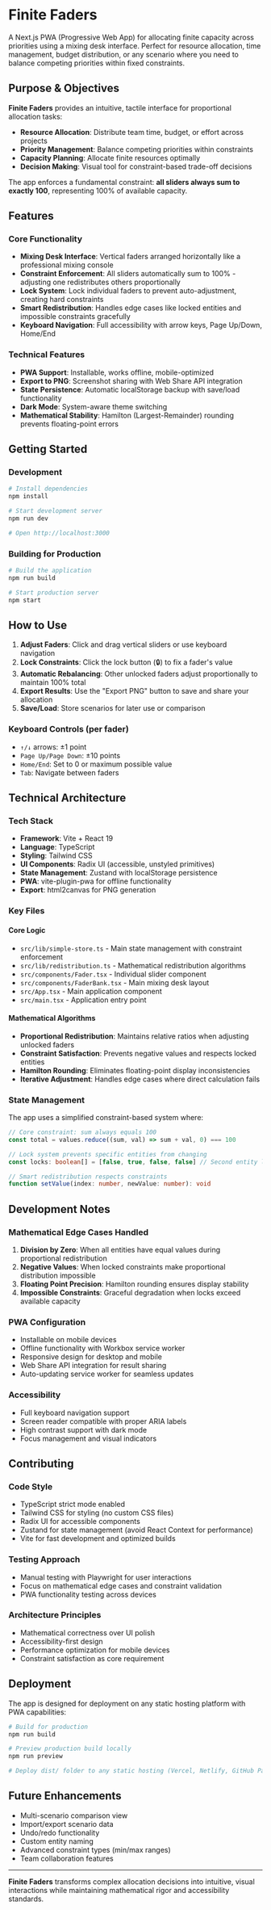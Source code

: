 # Finite Faders

A Next.js PWA (Progressive Web App) for allocating finite capacity across priorities using a mixing desk interface. Perfect for resource allocation, time management, budget distribution, or any scenario where you need to balance competing priorities within fixed constraints.

## Purpose & Objectives

**Finite Faders** provides an intuitive, tactile interface for proportional allocation tasks:

- **Resource Allocation**: Distribute team time, budget, or effort across projects
- **Priority Management**: Balance competing priorities within constraints
- **Capacity Planning**: Allocate finite resources optimally
- **Decision Making**: Visual tool for constraint-based trade-off decisions

The app enforces a fundamental constraint: **all sliders always sum to exactly 100**, representing 100% of available capacity.

## Features

### Core Functionality
- **Mixing Desk Interface**: Vertical faders arranged horizontally like a professional mixing console
- **Constraint Enforcement**: All sliders automatically sum to 100% - adjusting one redistributes others proportionally
- **Lock System**: Lock individual faders to prevent auto-adjustment, creating hard constraints
- **Smart Redistribution**: Handles edge cases like locked entities and impossible constraints gracefully
- **Keyboard Navigation**: Full accessibility with arrow keys, Page Up/Down, Home/End

### Technical Features
- **PWA Support**: Installable, works offline, mobile-optimized
- **Export to PNG**: Screenshot sharing with Web Share API integration
- **State Persistence**: Automatic localStorage backup with save/load functionality
- **Dark Mode**: System-aware theme switching
- **Mathematical Stability**: Hamilton (Largest-Remainder) rounding prevents floating-point errors

## Getting Started

### Development

```bash
# Install dependencies
npm install

# Start development server
npm run dev

# Open http://localhost:3000
```

### Building for Production

```bash
# Build the application
npm run build

# Start production server
npm start
```

## How to Use

1. **Adjust Faders**: Click and drag vertical sliders or use keyboard navigation
2. **Lock Constraints**: Click the lock button (🔒) to fix a fader's value
3. **Automatic Rebalancing**: Other unlocked faders adjust proportionally to maintain 100% total
4. **Export Results**: Use the "Export PNG" button to save and share your allocation
5. **Save/Load**: Store scenarios for later use or comparison

### Keyboard Controls (per fader)
- `↑/↓` arrows: ±1 point
- `Page Up/Page Down`: ±10 points
- `Home/End`: Set to 0 or maximum possible value
- `Tab`: Navigate between faders

## Technical Architecture

### Tech Stack
- **Framework**: Vite + React 19
- **Language**: TypeScript
- **Styling**: Tailwind CSS
- **UI Components**: Radix UI (accessible, unstyled primitives)
- **State Management**: Zustand with localStorage persistence
- **PWA**: vite-plugin-pwa for offline functionality
- **Export**: html2canvas for PNG generation

### Key Files

#### Core Logic
- `src/lib/simple-store.ts` - Main state management with constraint enforcement
- `src/lib/redistribution.ts` - Mathematical redistribution algorithms
- `src/components/Fader.tsx` - Individual slider component
- `src/components/FaderBank.tsx` - Main mixing desk layout
- `src/App.tsx` - Main application component
- `src/main.tsx` - Application entry point

#### Mathematical Algorithms
- **Proportional Redistribution**: Maintains relative ratios when adjusting unlocked faders
- **Constraint Satisfaction**: Prevents negative values and respects locked entities
- **Hamilton Rounding**: Eliminates floating-point display inconsistencies
- **Iterative Adjustment**: Handles edge cases where direct calculation fails

### State Management

The app uses a simplified constraint-based system where:

```typescript
// Core constraint: sum always equals 100
const total = values.reduce((sum, val) => sum + val, 0) === 100

// Lock system prevents specific entities from changing
const locks: boolean[] = [false, true, false, false] // Second entity locked

// Smart redistribution respects constraints
function setValue(index: number, newValue: number): void
```

## Development Notes

### Mathematical Edge Cases Handled
1. **Division by Zero**: When all entities have equal values during proportional redistribution
2. **Negative Values**: When locked constraints make proportional distribution impossible
3. **Floating Point Precision**: Hamilton rounding ensures display stability
4. **Impossible Constraints**: Graceful degradation when locks exceed available capacity

### PWA Configuration
- Installable on mobile devices
- Offline functionality with Workbox service worker
- Responsive design for desktop and mobile
- Web Share API integration for result sharing
- Auto-updating service worker for seamless updates

### Accessibility
- Full keyboard navigation support
- Screen reader compatible with proper ARIA labels
- High contrast support with dark mode
- Focus management and visual indicators

## Contributing

### Code Style
- TypeScript strict mode enabled
- Tailwind CSS for styling (no custom CSS files)
- Radix UI for accessible components
- Zustand for state management (avoid React Context for performance)
- Vite for fast development and optimized builds

### Testing Approach
- Manual testing with Playwright for user interactions
- Focus on mathematical edge cases and constraint validation
- PWA functionality testing across devices

### Architecture Principles
- Mathematical correctness over UI polish
- Accessibility-first design
- Performance optimization for mobile devices
- Constraint satisfaction as core requirement

## Deployment

The app is designed for deployment on any static hosting platform with PWA capabilities:

```bash
# Build for production
npm run build

# Preview production build locally
npm run preview

# Deploy dist/ folder to any static hosting (Vercel, Netlify, GitHub Pages, etc.)
```

## Future Enhancements

- Multi-scenario comparison view
- Import/export scenario data
- Undo/redo functionality
- Custom entity naming
- Advanced constraint types (min/max ranges)
- Team collaboration features

---

**Finite Faders** transforms complex allocation decisions into intuitive, visual interactions while maintaining mathematical rigor and accessibility standards.
